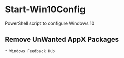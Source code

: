 # Start-Win10Config
PowerShell script to configure Windows 10

## Remove UnWanted AppX Packages
    * Windows Feedback Hub
